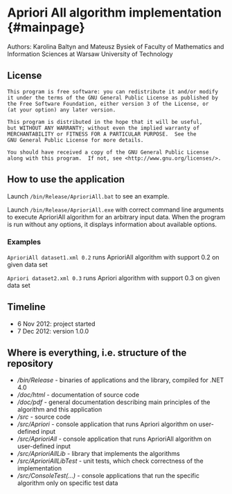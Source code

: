 Apriori All algorithm implementation {#mainpage}
====================================

Authors: Karolina Baltyn and Mateusz Bysiek
of Faculty of Mathematics and Information Sciences
at Warsaw University of Technology

## License

	This program is free software: you can redistribute it and/or modify
	it under the terms of the GNU General Public License as published by
	the Free Software Foundation, either version 3 of the License, or
	(at your option) any later version.

	This program is distributed in the hope that it will be useful,
	but WITHOUT ANY WARRANTY; without even the implied warranty of
	MERCHANTABILITY or FITNESS FOR A PARTICULAR PURPOSE.  See the
	GNU General Public License for more details.

	You should have received a copy of the GNU General Public License
	along with this program.  If not, see <http://www.gnu.org/licenses/>.

## How to use the application

Launch <code>/bin/Release/AprioriAll.bat</code> to see an example.

Launch <code>/bin/Release/AprioriAll.exe</code> with correct command line arguments 
to execute AprioriAll algorithm for an arbitrary input data. When the program is run without any options,
it displays information about available options.

### Examples

<code>AprioriAll dataset1.xml 0.2</code> runs AprioriAll algorithm with support 0.2 on given data set

<code>Apriori dataset2.xml 0.3</code> runs Apriori algorithm with support 0.3 on given data set

## Timeline

* 6 Nov 2012: project started
* 7 Dec 2012: version 1.0.0

## Where is everything, i.e. structure of the repository

* */bin/Release* - binaries of applications and the library, compiled for .NET 4.0
* */doc/html* - documentation of source code
* */doc/pdf* - general documentation describing main principles of the algorithm and this application
* */src* - source code
* */src/Apriori* - console application that runs Apriori algorithm on user-defined input
* */src/AprioriAll* - console application that runs AprioriAll algorithm on user-defined input
* */src/AprioriAllLib* - library that implements the algorithms
* */src/AprioriAllLibTest* - unit tests, which check correctness of the implementation
* */src/ConsoleTest(...)* - console applications that run the specific algorithm only on specific test data
